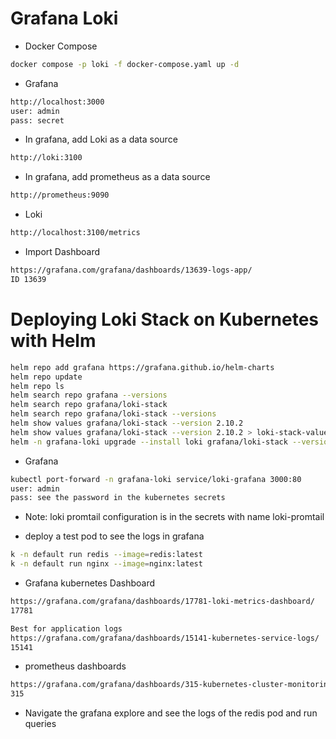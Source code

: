 # Grafana Loki

- Docker Compose
```bash
docker compose -p loki -f docker-compose.yaml up -d
```

- Grafana
```bash
http://localhost:3000
user: admin
pass: secret
```

- In grafana, add Loki as a data source
```bash
http://loki:3100
```

- In grafana, add prometheus as a data source
```bash
http://prometheus:9090
```

- Loki
```bash
http://localhost:3100/metrics
```

- Import Dashboard
```bash
https://grafana.com/grafana/dashboards/13639-logs-app/
ID 13639
```

# Deploying Loki Stack on Kubernetes with Helm
```bash
helm repo add grafana https://grafana.github.io/helm-charts
helm repo update
helm repo ls
helm search repo grafana --versions
helm search repo grafana/loki-stack
helm search repo grafana/loki-stack --versions
helm show values grafana/loki-stack --version 2.10.2
helm show values grafana/loki-stack --version 2.10.2 > loki-stack-values.yaml
helm -n grafana-loki upgrade --install loki grafana/loki-stack --version 2.10.2 --create-namespace -f loki-stack-values.yaml --wait
```

- Grafana
```bash
kubectl port-forward -n grafana-loki service/loki-grafana 3000:80
user: admin
pass: see the password in the kubernetes secrets
```

- Note: loki promtail configuration is in the secrets with name loki-promtail 

- deploy a test pod to see the logs in grafana
```bash
k -n default run redis --image=redis:latest
k -n default run nginx --image=nginx:latest
```

- Grafana kubernetes Dashboard
```bash
https://grafana.com/grafana/dashboards/17781-loki-metrics-dashboard/
17781

Best for application logs
https://grafana.com/grafana/dashboards/15141-kubernetes-service-logs/
15141
```

- prometheus dashboards
```bash
https://grafana.com/grafana/dashboards/315-kubernetes-cluster-monitoring-via-prometheus/
315
```
- Navigate the grafana explore and see the logs of the redis pod and run queries